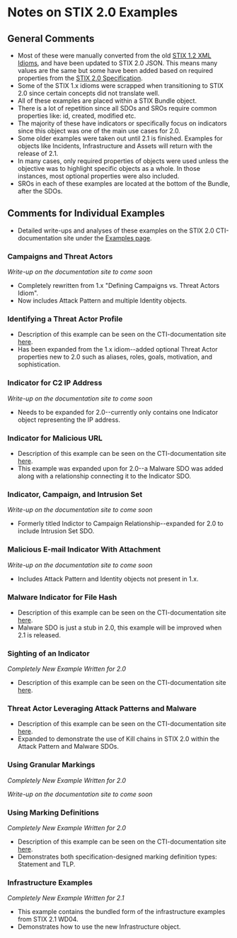 # Notes on STIX 2.0 Examples

## General Comments
* Most of these were manually converted from the old [STIX 1.2 XML Idioms](http://stixproject.github.io/documentation/idioms/), and have been updated to STIX 2.0 JSON. This means many values are the same but some have been added based on required properties from the [STIX 2.0 Specification](https://docs.google.com/document/d/1yvqWaPPnPW-2NiVCLqzRszcx91ffMowfT5MmE9Nsy_w/edit#heading=h.8bbhgdisbmt).
* Some of the STIX 1.x idioms were scrapped when transitioning to STIX 2.0 since certain concepts did not translate well.
* All of these examples are placed within a STIX Bundle object.  
* There is a lot of repetition since all SDOs and SROs require common properties like: id, created, modified etc.
* The majority of these have indicators or specifically focus on indicators since this object was one of the main use cases for 2.0.
* Some older examples were taken out until 2.1 is finished. Examples for objects like Incidents, Infrastructure and Assets will return with the release of 2.1.
* In many cases, only required properties of objects were used unless the objective was to highlight specific objects as a whole. In those instances, most optional properties were also included.
* SROs in each of these examples are located at the bottom of the Bundle, after the SDOs.


## Comments for Individual Examples
* Detailed write-ups and analyses of these examples on the STIX 2.0 CTI-documentation site under the [Examples page](https://oasis-open.github.io/cti-documentation/stix/examples.html).

### Campaigns and Threat Actors
*Write-up on the documentation site to come soon*
* Completely rewritten from 1.x "Defining Campaigns vs. Threat Actors Idiom".
* Now includes Attack Pattern and multiple Identity objects.

### Identifying a Threat Actor Profile
* Description of this example can be seen on the CTI-documentation site [here](https://oasis-open.github.io/cti-documentation/examples/identifying-a-threat-actor-profile).
* Has been expanded from the 1.x idiom--added optional Threat Actor properties new to 2.0 such as aliases, roles, goals, motivation, and sophistication.

### Indicator for C2 IP Address
*Write-up on the documentation site to come soon*
* Needs to be expanded for 2.0--currently only contains one Indicator object representing the IP address.

### Indicator for Malicious URL
* Description of this example can be seen on the CTI-documentation site [here](https://oasis-open.github.io/cti-documentation/examples/indicator-for-malicious-url).
* This example was expanded upon for 2.0--a Malware SDO was added along with a relationship connecting it to the Indicator SDO.

### Indicator, Campaign, and Intrusion Set
*Write-up on the documentation site to come soon*
* Formerly titled Indictor to Campaign Relationship--expanded for 2.0 to include Intrusion Set SDO.

### Malicious E-mail Indicator With Attachment
*Write-up on the documentation site to come soon*
* Includes Attack Pattern and Identity objects not present in 1.x.

### Malware Indicator for File Hash
* Description of this example can be seen on the CTI-documentation site [here](https://oasis-open.github.io/cti-documentation/examples/malware-indicator-for-file-hash).
* Malware SDO is just a stub in 2.0, this example will be improved when 2.1 is released.

### Sighting of an Indicator
*Completely New Example Written for 2.0*
* Description of this example can be seen on the CTI-documentation site [here](https://oasis-open.github.io/cti-documentation/examples/sighting-of-an-indicator).

### Threat Actor Leveraging Attack Patterns and Malware
* Description of this example can be seen on the CTI-documentation site [here](https://oasis-open.github.io/cti-documentation/examples/threat-actor-leveraging-attack-patterns-and-malware).
* Expanded to demonstrate the use of Kill chains in STIX 2.0 within the Attack Pattern and Malware SDOs.

### Using Granular Markings
*Completely New Example Written for 2.0*

*Write-up on the documentation site to come soon*

### Using Marking Definitions
*Completely New Example Written for 2.0*
* Description of this example can be seen on the CTI-documentation site [here](https://oasis-open.github.io/cti-documentation/examples/using-marking-definitions).
* Demonstrates both specification-designed marking definition types: Statement and TLP.

### Infrastructure Examples
*Completely New Example Written for 2.1*
* This example contains the bundled form of the infrastructure examples from STIX 2.1 WD04.
* Demonstrates how to use the new Infrastructure object.
